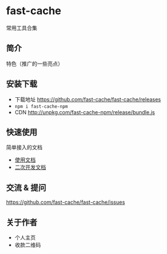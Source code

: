 # fast-cache

常用工具合集

## 简介

特色（推广的一些亮点）

## 安装下载

- 下载地址 https://github.com/fast-cache/fast-cache/releases
- `npm i fast-cache-npm`
- CDN http://unpkg.com/fast-cache-npm/release/bundle.js

## 快速使用

简单接入的文档

- [使用文档](./doc/use/README.md)
- [二次开发文档](./doc/dev/README.md)

## 交流 & 提问

https://github.com/fast-cache/fast-cache/issues

## 关于作者

- 个人主页
- 收款二维码




